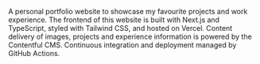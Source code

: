 A personal portfolio website to showcase my favourite projects and work experience. The frontend of this website is built with Next.js and TypeScript, styled with Tailwind CSS, and hosted on Vercel. Content delivery of images, projects and experience information is powered by the Contentful CMS. Continuous integration and deployment managed by GitHub Actions.
